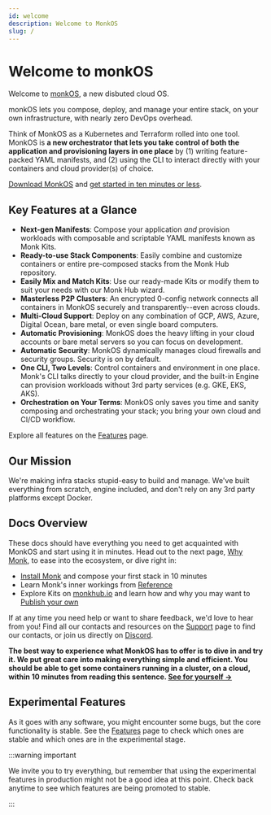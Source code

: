 ```yaml
---
id: welcome
description: Welcome to MonkOS
slug: /
---
```


# Welcome to monkOS

Welcome to [monkOS](https://monk.io), a new disbuted cloud OS.

monkOS lets you compose, deploy, and manage your entire stack, on your own infrastructure, with nearly zero DevOps overhead.

Think of MonkOS as a Kubernetes and Terraform rolled into one tool. MonkOS is **a new orchestrator that lets you take control of both the application and provisioning layers in one place** by (1) writing feature-packed YAML manifests, and (2) using the CLI to interact directly with your containers and cloud provider(s) of choice.

[Download MonkOS](./get-started/get-monk.md) and [get started in ten minutes or less](./basics/monk-in-10.md).

## Key Features at a Glance

-   **Next-gen Manifests**: Compose your application _and_ provision workloads with composable and scriptable YAML manifests known as Monk Kits.
-   **Ready-to-use Stack Components**: Easily combine and customize containers or entire pre-composed stacks from the Monk Hub repository.
-   **Easily Mix and Match Kits**: Use our ready-made Kits or modify them to suit your needs with our Monk Hub wizard.
-   **Masterless P2P Clusters**: An encrypted 0-config network connects all containers in MonkOS securely and transparently--even across clouds.
-   **Multi-Cloud Support**: Deploy on any combination of GCP, AWS, Azure, Digital Ocean, bare metal, or even single board computers.
-   **Automatic Provisioning**: MonkOS does the heavy lifting in your cloud accounts or bare metal servers so you can focus on development.
-   **Automatic Security**: MonkOS dynamically manages cloud firewalls and security groups. Security is on by default.
-   **One CLI, Two Levels**: Control containers and environment in one place. Monk's CLI talks directly to your cloud provider, and the built-in Engine can provision workloads without 3rd party services (e.g. GKE, EKS, AKS).
-   **Orchestration on Your Terms**: MonkOS only saves you time and sanity composing and orchestrating your stack; you bring your own cloud and CI/CD workflow.

Explore all features on the [Features](about/features.md) page.

## Our Mission

We're making infra stacks stupid-easy to build and manage. We've built everything from scratch, engine included, and don't rely on any 3rd party platforms except Docker.

## Docs Overview

These docs should have everything you need to get acquainted with MonkOS and start using it in minutes. Head out to the next page, [Why Monk](about/use-cases.md), to ease into the ecosystem, or dive right in:

-   [Install Monk](get-started/get-monk.md) and compose your first stack in 10 minutes
-   Learn Monk's inner workings from [Reference](monkscript/index.md)
-   Explore Kits on [monkhub.io](https://monkhub.io) and learn how and why you may want to [Publish your own](community/publishers.md)

If at any time you need help or want to share feedback, we'd love to hear from you! Find all our contacts and resources on the [Support](about/support.md) page to find our contacts, or join us directly on [Discord](https://discord.gg/monk-io).

**The best way to experience what MonkOS has to offer is to dive in and try it. We put great care into making everything simple and efficient. You should be able to get some containers running in a cluster, on a cloud, within 10 minutes from reading this sentence. [See for yourself &#8594;](basics/monk-in-10.md)**

## Experimental Features

As it goes with any software, you might encounter some bugs, but the core functionality is stable. See the [Features](about/features.md) page to check which ones are stable and which ones are in the experimental stage.

:::warning important

We invite you to try everything, but remember that using the experimental features in production might not be a good idea at this point. Check back anytime to see which features are being promoted to stable.

:::

